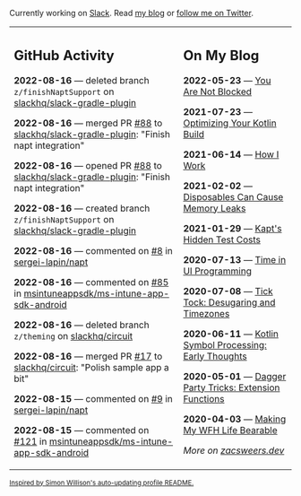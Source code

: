 Currently working on [Slack](https://slack.com/). Read [my blog](https://zacsweers.dev/) or [follow me on Twitter](https://twitter.com/ZacSweers).

<table><tr><td valign="top" width="60%">

## GitHub Activity
<!-- githubActivity starts -->
**2022-08-16** — deleted branch `z/finishNaptSupport` on [slackhq/slack-gradle-plugin](https://github.com/slackhq/slack-gradle-plugin)

**2022-08-16** — merged PR [#88](https://github.com/slackhq/slack-gradle-plugin/pull/88) to [slackhq/slack-gradle-plugin](https://github.com/slackhq/slack-gradle-plugin): "Finish napt integration"

**2022-08-16** — opened PR [#88](https://github.com/slackhq/slack-gradle-plugin/pull/88) to [slackhq/slack-gradle-plugin](https://github.com/slackhq/slack-gradle-plugin): "Finish napt integration"

**2022-08-16** — created branch `z/finishNaptSupport` on [slackhq/slack-gradle-plugin](https://github.com/slackhq/slack-gradle-plugin)

**2022-08-16** — commented on [#8](https://github.com/sergei-lapin/napt/issues/8#issuecomment-1216899615) in [sergei-lapin/napt](https://github.com/sergei-lapin/napt)

**2022-08-16** — commented on [#85](https://github.com/msintuneappsdk/ms-intune-app-sdk-android/issues/85#issuecomment-1216890136) in [msintuneappsdk/ms-intune-app-sdk-android](https://github.com/msintuneappsdk/ms-intune-app-sdk-android)

**2022-08-16** — deleted branch `z/theming` on [slackhq/circuit](https://github.com/slackhq/circuit)

**2022-08-16** — merged PR [#17](https://github.com/slackhq/circuit/pull/17) to [slackhq/circuit](https://github.com/slackhq/circuit): "Polish sample app a bit"

**2022-08-15** — commented on [#9](https://github.com/sergei-lapin/napt/pull/9#issuecomment-1216026254) in [sergei-lapin/napt](https://github.com/sergei-lapin/napt)

**2022-08-15** — commented on [#121](https://github.com/msintuneappsdk/ms-intune-app-sdk-android/issues/121#issuecomment-1215797605) in [msintuneappsdk/ms-intune-app-sdk-android](https://github.com/msintuneappsdk/ms-intune-app-sdk-android)
<!-- githubActivity ends -->
</td><td valign="top" width="40%">

## On My Blog
<!-- blog starts -->
**2022-05-23** — [You Are Not Blocked](https://www.zacsweers.dev/you-are-not-blocked/)

**2021-07-23** — [Optimizing Your Kotlin Build](https://www.zacsweers.dev/optimizing-your-kotlin-build/)

**2021-06-14** — [How I Work](https://www.zacsweers.dev/how-i-work/)

**2021-02-02** — [Disposables Can Cause Memory Leaks](https://www.zacsweers.dev/disposables-can-cause-memory-leaks/)

**2021-01-29** — [Kapt's Hidden Test Costs](https://www.zacsweers.dev/kapts-hidden-test-costs/)

**2020-07-13** — [Time in UI Programming](https://www.zacsweers.dev/time-in-ui/)

**2020-07-08** — [Tick Tock: Desugaring and Timezones](https://www.zacsweers.dev/ticktock-desugaring-timezones/)

**2020-06-11** — [Kotlin Symbol Processing: Early Thoughts](https://www.zacsweers.dev/kotlin-symbol-processor-early-thoughts/)

**2020-05-01** — [Dagger Party Tricks: Extension Functions](https://www.zacsweers.dev/dagger-party-tricks-extension-functions/)

**2020-04-03** — [Making My WFH Life Bearable](https://www.zacsweers.dev/making-wfh-life-bearable/)
<!-- blog ends -->
_More on [zacsweers.dev](https://zacsweers.dev/)_
</td></tr></table>

<sub><a href="https://simonwillison.net/2020/Jul/10/self-updating-profile-readme/">Inspired by Simon Willison's auto-updating profile README.</a></sub>